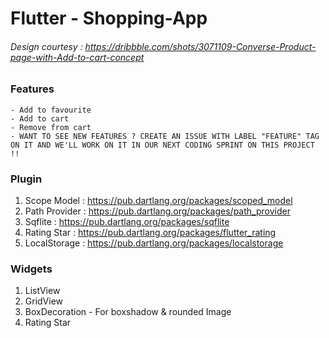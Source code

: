 # Flutter - Shopping-App
###### Design courtesy : https://dribbble.com/shots/3071109-Converse-Product-page-with-Add-to-cart-concept


### Features
    - Add to favourite
    - Add to cart
    - Remove from cart
    - WANT TO SEE NEW FEATURES ? CREATE AN ISSUE WITH LABEL "FEATURE" TAG ON IT AND WE'LL WORK ON IT IN OUR NEXT CODING SPRINT ON THIS PROJECT !!
### Plugin
1. Scope Model      : https://pub.dartlang.org/packages/scoped_model
2. Path Provider    : https://pub.dartlang.org/packages/path_provider
3. Sqflite          : https://pub.dartlang.org/packages/sqflite
4. Rating Star     : https://pub.dartlang.org/packages/flutter_rating
5. LocalStorage     : https://pub.dartlang.org/packages/localstorage

### Widgets
1. ListView
2. GridView
3. BoxDecoration - For boxshadow & rounded Image
4. Rating Star

